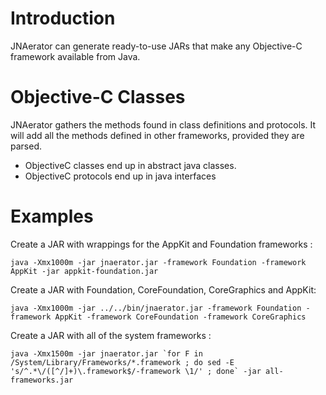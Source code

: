 

# Introduction #

JNAerator can generate ready-to-use JARs that make any Objective-C framework available from Java.

# Objective-C Classes #

JNAerator gathers the methods found in class definitions and protocols. It will add all the methods defined in other frameworks, provided they are parsed.

  * ObjectiveC classes end up in abstract java classes.
  * ObjectiveC protocols end up in java interfaces

# Examples #

Create a JAR with wrappings for the AppKit and Foundation frameworks :
```
java -Xmx1000m -jar jnaerator.jar -framework Foundation -framework AppKit -jar appkit-foundation.jar
```

Create a JAR with Foundation, CoreFoundation, CoreGraphics and AppKit:
```
java -Xmx1000m -jar ../../bin/jnaerator.jar -framework Foundation -framework AppKit -framework CoreFoundation -framework CoreGraphics
```


Create a JAR with all of the system frameworks :
```
java -Xmx1500m -jar jnaerator.jar `for F in /System/Library/Frameworks/*.framework ; do sed -E 's/^.*\/([^/]+)\.framework$/-framework \1/' ; done` -jar all-frameworks.jar
```